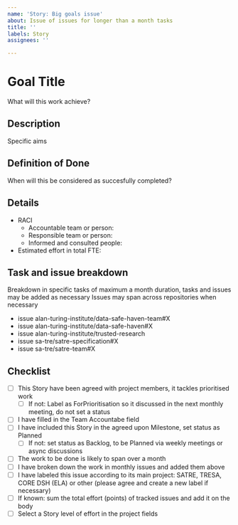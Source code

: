 ```yaml
---
name: 'Story: Big goals issue'
about: Issue of issues for longer than a month tasks
title: ''
labels: Story
assignees: ''

---
```


# Goal Title
What will this work achieve?

## Description
Specific aims

## Definition of Done
When will this be considered as succesfully completed?

## Details
- RACI
  - Accountable team or person:
  - Responsible team or person:
  - Informed and consulted people:
- Estimated effort in total FTE:

## Task and issue breakdown
Breakdown in specific tasks of maximum a month duration, tasks and issues may be added as necessary
Issues may span across repositories when necessary

- issue alan-turing-institute/data-safe-haven-team#X
- issue alan-turing-institute/data-safe-haven#X
- issue alan-turing-institute/trusted-research
- issue sa-tre/satre-specification#X
- issue sa-tre/satre-team#X

## Checklist
- [ ] This Story have been agreed with project members, it tackles prioritised work
  - [ ] If not: Label as ForPrioritisation so it discussed in the next monthly meeting, do not set a status  
- [ ] I have filled in the Team Accountabe field
- [ ] I have included this Story in the agreed upon Milestone, set status as Planned
  - [ ] If not: set status as Backlog, to be Planned via weekly meetings or async discussions
- [ ] The work to be done is likely to span over a month
- [ ] I have broken down the work in monthly issues and added them above
- [ ] I have labeled this issue according to its main project: SATRE, TRESA, CORE DSH (ELA) or other (please agree and create a new label if necessary)
- [ ] If known: sum the total effort (points) of tracked issues and add it on the body
- [ ] Select a Story level of effort in the project fields
